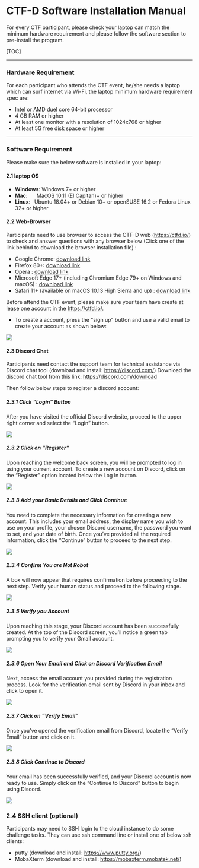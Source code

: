 # CTF-D Software Installation Manual 

For every CTF participant, please check your laptop can match the minimum hardware requirement and please follow the software section to pre-install the program. 

[TOC]

------

### Hardware Requirement 

For each participant who attends the CTF event, he/she needs a laptop which can surf internet via Wi-Fi, the laptop minimum hardware requirement spec are:

- Intel or AMD duel core 64-bit processor
- 4 GB RAM or higher
- At least one monitor with a resolution of 1024x768 or higher
- At least 5G free disk space or higher



------

### Software Requirement 

Please make sure the below software is installed in your laptop:

#### 2.1 laptop OS

- **Windows**: Windows 7+ or higher
- **Mac**:    MacOS 10.11 (El Capitan)+ or higher 
- **Linux**:  Ubuntu 18.04+ or Debian 10+ or openSUSE 16.2 or Fedora Linux 32+ or higher

#### 2.2 Web-Browser 

Participants need to use browser to access the CTF-D web (https://ctfd.io/) to check and answer questions with any browser below (Click one of the link behind to download the browser installation file) : 

- Google Chrome: [download link](https://www.google.com/chrome/?brand=YTUH&gclid=CjwKCAjws9ipBhB1EiwAccEi1PHX6wgH5QhgkXlj6ecC1FoDMJtuSfg-PWn1BTjlhJz6MtZ129VzyhoCp9AQAvD_BwE&gclsrc=aw.ds)
- Firefox 80+: [download link](https://www.mozilla.org/en-US/firefox/new/)
- Opera : [download link](https://www.opera.com/?utm_campaign=%2300%20-%20WW%20-%20Search%20-%20EN%20-%20Branded&utm_content=37670026502&gclid=CjwKCAjws9ipBhB1EiwAccEi1IBmrphS0fcAQt0EHNlMqcT5pA8cCXsXwEfeVk_LSydhH_EXcFVv1BoC6SIQAvD_BwE)
- Microsoft Edge 17+ (including Chromium Edge 79+ on Windows and macOS) : [download link](https://www.microsoft.com/en-us/edge/download?form=MA13FJ) 
- Safari 11+ (available on macOS 10.13 High Sierra and up) : [download link](https://www.apple.com/sg/safari/)

Before attend the CTF event, please make sure your team have create at lease one account in the https://ctfd.io/. 

- To create a account, press the "sign up" button and use a valid email to create your account as shown below: 

![](img/ctf_signup.png)

#### 2.3 Discord Chat

Participants need contact the support team for technical assistance via Discord chat tool (download and install: https://discord.com/) Download the discord chat tool from this link: https://discord.com/download

Then follow below steps to register a discord account: 

##### 2.3.1 Click “Login” Button

After you have visited the official Discord website, proceed to the upper right corner and select the “Login” button.

![](img/S23_1.jpg)



##### 2.3.2 Click on “Register”

Upon reaching the welcome back screen, you will be prompted to log in using your current account. To create a new account on Discord, click on the “Register” option located below the Log In button.

![](img/S23_2.jpg)



##### 2.3.3 Add your Basic Details and Click Continue

You need to complete the necessary information for creating a new account. This includes your email address, the display name you wish to use on your profile, your chosen Discord username, the password you want to set, and your date of birth. Once you’ve provided all the required information, click the “Continue” button to proceed to the next step.

![](img/S23_3.jpg)



##### 2.3.4 Confirm You are Not Robot

A box will now appear that requires confirmation before proceeding to the next step. Verify your human status and proceed to the following stage.

![](img/S23_4.jpg)



##### 2.3.5 Verify you Account

Upon reaching this stage, your Discord account has been successfully created. At the top of the Discord screen, you’ll notice a green tab prompting you to verify your Gmail account.

![](img/S23_5.jpg)



##### 2.3.6 Open Your Email and Click on Discord Verification Email

Next, access the email account you provided during the registration process. Look for the verification email sent by Discord in your inbox and click to open it.

![](img/S23_6.jpg)



##### 2.3.7 Click on “Verify Email”

Once you’ve opened the verification email from Discord, locate the “Verify Email” button and click on it.

![](img/S23_7.jpg)



##### 2.3.8 Click Continue to Discord

Your email has been successfully verified, and your Discord account is now ready to use. Simply click on the “Continue to Discord” button to begin using Discord.

![](img/S23_8.jpg)





### 2.4 SSH client (optional)

Participants may need to SSH login to the cloud instance to do some challenge tasks. They can use ssh command line or install one of below ssh clients: 

- putty (download and install: https://www.putty.org/)
- MobaXterm (download and install: https://mobaxterm.mobatek.net/) 